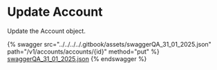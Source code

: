 # Update Account

Update the Account object.

{% swagger src="../../../../.gitbook/assets/swaggerQA_31_01_2025.json" path="/v1/accounts/accounts/{id}" method="put" %}
[swaggerQA_31_01_2025.json](../../../../.gitbook/assets/swaggerQA_31_01_2025.json)
{% endswagger %}
